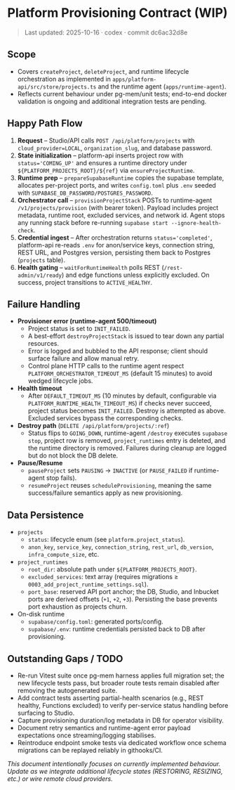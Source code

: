 # Platform Provisioning Contract (WIP)

> Last updated: 2025-10-16 · codex · commit dc6ac32d8e

## Scope
- Covers `createProject`, `deleteProject`, and runtime lifecycle orchestration as implemented in `apps/platform-api/src/store/projects.ts` and the runtime agent (`apps/runtime-agent`).
- Reflects current behaviour under pg-mem/unit tests; end-to-end docker validation is ongoing and additional integration tests are pending.

## Happy Path Flow
1. **Request** – Studio/API calls `POST /api/platform/projects` with `cloud_provider=LOCAL`, `organization_slug`, and database password.
2. **State initialization** – platform-api inserts project row with `status='COMING_UP'` and ensures a runtime directory under `${PLATFORM_PROJECTS_ROOT}/${ref}` via `ensureProjectRuntime`.
3. **Runtime prep** – `prepareSupabaseRuntime` copies the supabase template, allocates per-project ports, and writes `config.toml` plus `.env` seeded with `SUPABASE_DB_PASSWORD/POSTGRES_PASSWORD`.
4. **Orchestrator call** – `provisionProjectStack` POSTs to runtime-agent `/v1/projects/provision` (with bearer token). Payload includes project metadata, runtime root, excluded services, and network id. Agent stops any running stack before re-running `supabase start --ignore-health-check`.
5. **Credential ingest** – After orchestration returns `status='completed'`, platform-api re-reads `.env` for anon/service keys, connection string, REST URL, and Postgres version, persisting them back to Postgres (`projects` table).
6. **Health gating** – `waitForRuntimeHealth` polls REST (`/rest-admin/v1/ready`) and edge functions unless explicitly excluded. On success, project transitions to `ACTIVE_HEALTHY`.

## Failure Handling
- **Provisioner error (runtime-agent 500/timeout)**
  - Project status is set to `INIT_FAILED`.
  - A best-effort `destroyProjectStack` is issued to tear down any partial resources.
  - Error is logged and bubbled to the API response; client should surface failure and allow manual retry.
  - Control plane HTTP calls to the runtime agent respect `PLATFORM_ORCHESTRATOR_TIMEOUT_MS` (default 15 minutes) to avoid wedged lifecycle jobs.
- **Health timeout**
  - After `DEFAULT_TIMEOUT_MS` (10 minutes by default, configurable via `PLATFORM_RUNTIME_HEALTH_TIMEOUT_MS`) if checks never succeed, project status becomes `INIT_FAILED`. Destroy is attempted as above. Excluded services bypass the corresponding checks.
- **Destroy path** (`DELETE /api/platform/projects/:ref`)
  - Status flips to `GOING_DOWN`, runtime-agent `/destroy` executes `supabase stop`, project row is removed, `project_runtimes` entry is deleted, and the runtime directory is removed. Failures during cleanup are logged but do not block the DB delete.
- **Pause/Resume**
  - `pauseProject` sets `PAUSING` → `INACTIVE` (or `PAUSE_FAILED` if runtime-agent stop fails).
  - `resumeProject` reuses `scheduleProvisioning`, meaning the same success/failure semantics apply as new provisioning.

## Data Persistence
- `projects`
  - `status`: lifecycle enum (see `platform.project_status`).
  - `anon_key`, `service_key`, `connection_string`, `rest_url`, `db_version`, `infra_compute_size`, etc.
- `project_runtimes`
  - `root_dir`: absolute path under `${PLATFORM_PROJECTS_ROOT}`.
  - `excluded_services`: text array (requires migrations ≥ `0003_add_project_runtime_settings.sql`).
  - `port_base`: reserved API port anchor; the DB, Studio, and Inbucket ports are derived offsets (`+1`, `+2`, `+3`). Persisting the base prevents port exhaustion as projects churn.
- On-disk runtime
  - `supabase/config.toml`: generated ports/config.
  - `supabase/.env`: runtime credentials persisted back to DB after provisioning.

## Outstanding Gaps / TODO
- Re-run Vitest suite once pg-mem harness applies full migration set; the new lifecycle tests pass, but broader route tests remain disabled after removing the autogenerated suite.
- Add contract tests asserting partial-health scenarios (e.g., REST healthy, Functions excluded) to verify per-service status handling before surfacing to Studio.
- Capture provisioning duration/log metadata in DB for operator visibility.
- Document retry semantics and runtime-agent error payload expectations once streaming/logging stabilises.
- Reintroduce endpoint smoke tests via dedicated workflow once schema migrations can be replayed reliably in githooks/CI.

_This document intentionally focuses on currently implemented behaviour. Update as we integrate additional lifecycle states (RESTORING, RESIZING, etc.) or wire remote cloud providers._
